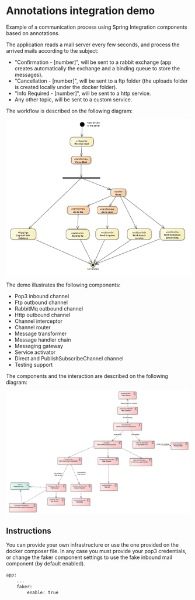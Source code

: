 # Annotations integration demo

Example of a communication process using Spring Integration components based on annotations.

The application reads a mail server every few seconds, and process the arrived mails according to the subject:
- "Confirmation - [number]", will be sent to a rabbit exchange (app creates automatically the exchange and a binding queue to store the messages).
- "Cancellation - [number]", will be sent to a ftp folder (the uploads folder is created locally under the docker folder).
- "Info Required - [number]", will be sent to a http service.
- Any other topic, will be sent to a custom service.

The workflow is described on the following diagram:

![workflow](./docs/activity.png)

The demo illustrates the following components:
- Pop3 inbound channel
- Ftp outbound channel
- RabbitMq outbound channel
- Http outbound channel
- Channel interceptor
- Channel router
- Message transformer
- Message handler chain
- Messaging gateway
- Service activator
- Direct and PublishSubscribeChannel channel
- Testing support

The components and the interaction are described on the following diagram:

![components](./docs/components.png)

## Instructions

You can provide your own infrastructure or use the one provided on the docker composer file. In any case you must provide your pop3 credentials, or change the faker component settings to use the fake inbound mail component (by default enabled).


    app:
        ...
        faker:
            enable: true

